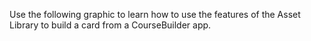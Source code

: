 

Use the following graphic to learn how to use the features of the Asset Library to build a card from a CourseBuilder app.


